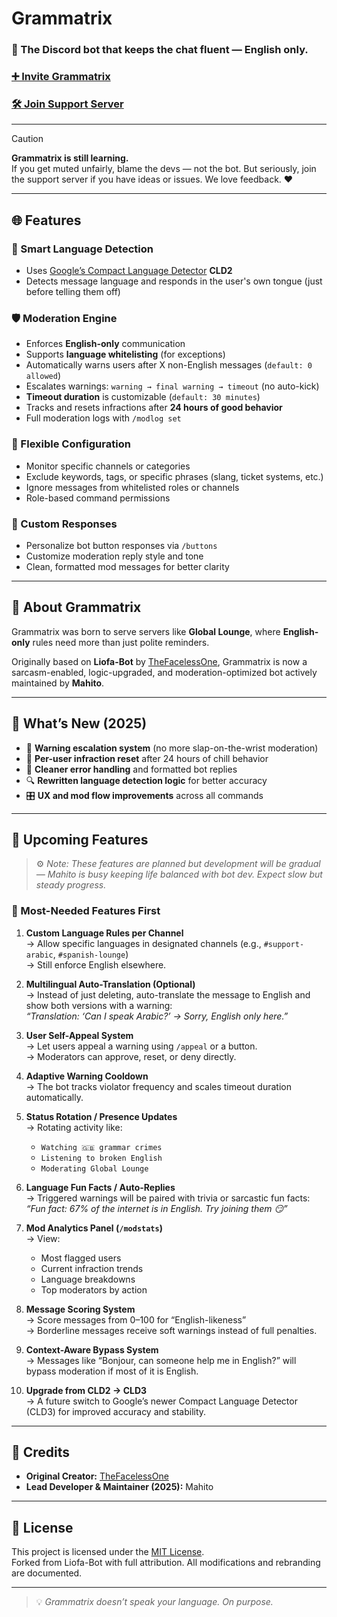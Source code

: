 # Grammatrix

### 💬 The Discord bot that keeps the chat fluent — English only.
### [➕ Invite Grammatrix](https://discord.com/oauth2/authorize?client_id=1373053820367671469&permissions=274877982720&scope=applications.commands%20bot)  
### [🛠 Join Support Server](https://discord.gg/DFFdYTYmGw)

---

> [!CAUTION]  
> **Grammatrix is still learning.**  
> If you get muted unfairly, blame the devs — not the bot. But seriously, join the support server if you have ideas or issues. We love feedback. ❤️

---

## 🌐 Features

### 🧠 Smart Language Detection
- Uses [Google’s Compact Language Detector](https://github.com/CLD2Owners/cld2) **CLD2**
- Detects message language and responds in the user's own tongue (just before telling them off)

### 🛡️ Moderation Engine
- Enforces **English-only** communication
- Supports **language whitelisting** (for exceptions)
- Automatically warns users after X non-English messages (`default: 0 allowed`)
- Escalates warnings: `warning → final warning → timeout` (no auto-kick)
- **Timeout duration** is customizable (`default: 30 minutes`)
- Tracks and resets infractions after **24 hours of good behavior**
- Full moderation logs with `/modlog set`

### 🧩 Flexible Configuration
- Monitor specific channels or categories
- Exclude keywords, tags, or specific phrases (slang, ticket systems, etc.)
- Ignore messages from whitelisted roles or channels
- Role-based command permissions

### 🎨 Custom Responses
- Personalize bot button responses via `/buttons`
- Customize moderation reply style and tone
- Clean, formatted mod messages for better clarity

---

## 🤖 About Grammatrix

Grammatrix was born to serve servers like **Global Lounge**, where **English-only** rules need more than just polite reminders.

Originally based on **Liofa-Bot** by [TheFacelessOne](https://github.com/TheFacelessOne), Grammatrix is now a sarcasm-enabled, logic-upgraded, and moderation-optimized bot actively maintained by **Mahito**.

---

## 🔧 What’s New (2025)
- 🚦 **Warning escalation system** (no more slap-on-the-wrist moderation)
- 🔁 **Per-user infraction reset** after 24 hours of chill behavior
- 🧹 **Cleaner error handling** and formatted bot replies
- 🔍 **Rewritten language detection logic** for better accuracy
- 🎛️ **UX and mod flow improvements** across all commands

---

## 🧪 Upcoming Features

> ⚙️ *Note: These features are planned but development will be gradual — Mahito is busy keeping life balanced with bot dev. Expect slow but steady progress.*

### 🥇 Most-Needed Features First

1. **Custom Language Rules per Channel**  
   → Allow specific languages in designated channels (e.g., `#support-arabic`, `#spanish-lounge`)  
   → Still enforce English elsewhere.

2. **Multilingual Auto-Translation (Optional)**  
   → Instead of just deleting, auto-translate the message to English and show both versions with a warning:  
   _“Translation: ‘Can I speak Arabic?’ → Sorry, English only here.”_

3. **User Self-Appeal System**  
   → Let users appeal a warning using `/appeal` or a button.  
   → Moderators can approve, reset, or deny directly.

4. **Adaptive Warning Cooldown**  
   → The bot tracks violator frequency and scales timeout duration automatically.

5. **Status Rotation / Presence Updates**  
   → Rotating activity like:  
     - `Watching 🇬🇧 grammar crimes`  
     - `Listening to broken English`  
     - `Moderating Global Lounge`  

6. **Language Fun Facts / Auto-Replies**  
   → Triggered warnings will be paired with trivia or sarcastic fun facts:  
   _“Fun fact: 67% of the internet is in English. Try joining them 😏”_

7. **Mod Analytics Panel (`/modstats`)**  
   → View:
     - Most flagged users
     - Current infraction trends
     - Language breakdowns
     - Top moderators by action

8. **Message Scoring System**  
   → Score messages from 0–100 for “English-likeness”  
   → Borderline messages receive soft warnings instead of full penalties.

9. **Context-Aware Bypass System**  
   → Messages like “Bonjour, can someone help me in English?” will bypass moderation if most of it is English.

10. **Upgrade from CLD2 → CLD3**  
    → A future switch to Google’s newer Compact Language Detector (CLD3) for improved accuracy and stability.

---

## 🏅 Credits
- **Original Creator:** [TheFacelessOne](https://github.com/TheFacelessOne)  
- **Lead Developer & Maintainer (2025):** Mahito

---

## 📄 License
This project is licensed under the [MIT License](LICENSE).  
Forked from Liofa-Bot with full attribution. All modifications and rebranding are documented.

---

> 💡 *Grammatrix doesn’t speak your language. On purpose.*
